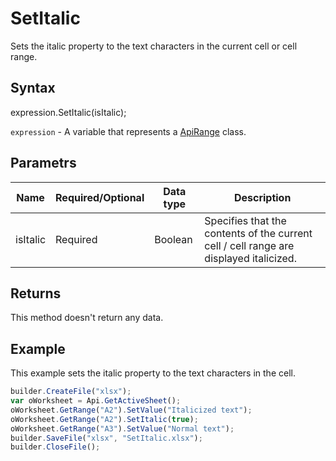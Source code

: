# SetItalic

Sets the italic property to the text characters in the current cell or cell range.

## Syntax

expression.SetItalic(isItalic);

`expression` - A variable that represents a [ApiRange](../ApiRange.md) class.

## Parametrs

| **Name** | **Required/Optional** | **Data type** | **Description** |
| ------------- | ------------- | ------------- | ------------- |
| isItalic | Required | Boolean | Specifies that the contents of the current cell / cell range are displayed italicized. |

## Returns

This method doesn't return any data.

## Example

This example sets the italic property to the text characters in the cell.

```javascript
builder.CreateFile("xlsx");
var oWorksheet = Api.GetActiveSheet();
oWorksheet.GetRange("A2").SetValue("Italicized text");
oWorksheet.GetRange("A2").SetItalic(true);
oWorksheet.GetRange("A3").SetValue("Normal text");
builder.SaveFile("xlsx", "SetItalic.xlsx");
builder.CloseFile();
```
